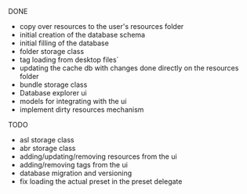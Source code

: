DONE

 * copy over resources to the user's resources folder
 * initial creation of the database schema
 * initial filling of the database
 * folder storage class
 * tag loading from desktop files`
 * updating the cache db with changes done directly on the resources folder
 * bundle storage class
 * Database explorer ui
 * models for integrating with the ui
 * implement dirty resources mechanism

TODO
 
 * asl storage class
 * abr storage class
 * adding/updating/removing resources from the ui
 * adding/removing tags from the ui
 * database migration and versioning
 * fix loading the actual preset in the preset delegate
